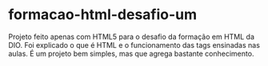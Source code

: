 # formacao-html-desafio-um
Projeto feito apenas com HTML5 para o desafio da formação em HTML da DIO. Foi explicado o que é HTML e  o funcionamento das tags ensinadas nas aulas. É um projeto bem simples, mas que agrega bastante conhecimento.
